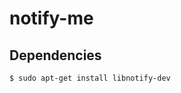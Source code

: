 
# notify-me

## Dependencies

```sh
$ sudo apt-get install libnotify-dev                                                            ✱
```
